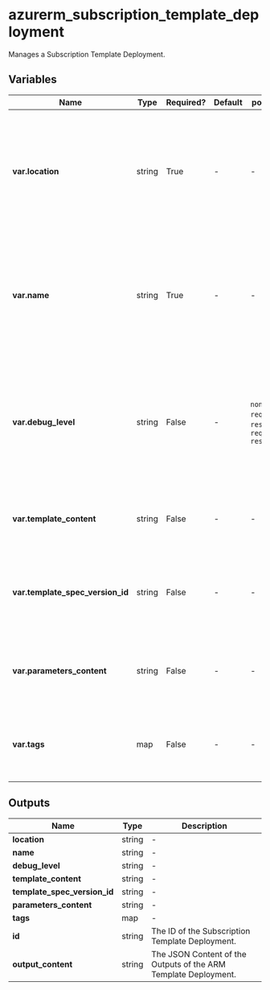 # azurerm_subscription_template_deployment

Manages a Subscription Template Deployment.

## Variables

| Name | Type | Required? | Default  | possible values | Description |
| ---- | ---- | --------- | -------- | ----------- | ----------- |
| **var.location** | string | True | -  |  -  | The Azure Region where the Subscription Template Deployment should exist. Changing this forces a new Subscription Template Deployment to be created. | 
| **var.name** | string | True | -  |  -  | The name which should be used for this Subscription Template Deployment. Changing this forces a new Subscription Template Deployment to be created. | 
| **var.debug_level** | string | False | -  |  `none`, `requestContent`, `responseContent`, `requestContent, responseContent`  | The Debug Level which should be used for this Subscription Template Deployment. Possible values are `none`, `requestContent`, `responseContent` and `requestContent, responseContent`. | 
| **var.template_content** | string | False | -  |  -  | The contents of the ARM Template which should be deployed into this Subscription. | 
| **var.template_spec_version_id** | string | False | -  |  -  | The ID of the Template Spec Version to deploy into the Subscription. Cannot be specified with `template_content`. | 
| **var.parameters_content** | string | False | -  |  -  | The contents of the ARM Template parameters file - containing a JSON list of parameters. | 
| **var.tags** | map | False | -  |  -  | A mapping of tags which should be assigned to the Subscription Template Deployment. | 



## Outputs

| Name | Type | Description |
| ---- | ---- | --------- | 
| **location** | string  | - | 
| **name** | string  | - | 
| **debug_level** | string  | - | 
| **template_content** | string  | - | 
| **template_spec_version_id** | string  | - | 
| **parameters_content** | string  | - | 
| **tags** | map  | - | 
| **id** | string  | The ID of the Subscription Template Deployment. | 
| **output_content** | string  | The JSON Content of the Outputs of the ARM Template Deployment. | 